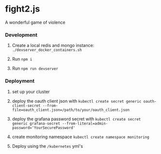 fight2.js
===

A wonderful game of violence

### Development

1. Create a local redis and mongo instance: `./devserver_docker_containers.sh`

3. Run `npm i`

4. Run `npm run devserver`

### Deployment

1. set up your cluster

2. deploy the oauth client json with `kubectl create secret generic oauth-client-secret --from-file=oauth_client.json=/path/to/your/oauth_client.json`

3. deploy the grafana password secret with `kubectl create secret generic grafana-secret --from-literal=admin-password='YourSecurePassword'`

4. create monitoring namespace `kubectl create namespace monitoring`

5. Deploy using the `/kubernetes` yml's
